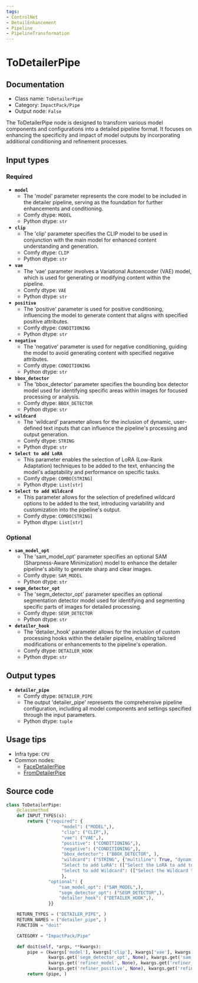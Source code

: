 ```yaml
---
tags:
- ControlNet
- DetailEnhancement
- Pipeline
- PipelineTransformation
---
```


# ToDetailerPipe
## Documentation
- Class name: `ToDetailerPipe`
- Category: `ImpactPack/Pipe`
- Output node: `False`

The ToDetailerPipe node is designed to transform various model components and configurations into a detailed pipeline format. It focuses on enhancing the specificity and impact of model outputs by incorporating additional conditioning and refinement processes.
## Input types
### Required
- **`model`**
    - The 'model' parameter represents the core model to be included in the detailer pipeline, serving as the foundation for further enhancements and conditioning.
    - Comfy dtype: `MODEL`
    - Python dtype: `str`
- **`clip`**
    - The 'clip' parameter specifies the CLIP model to be used in conjunction with the main model for enhanced content understanding and generation.
    - Comfy dtype: `CLIP`
    - Python dtype: `str`
- **`vae`**
    - The 'vae' parameter involves a Variational Autoencoder (VAE) model, which is used for generating or modifying content within the pipeline.
    - Comfy dtype: `VAE`
    - Python dtype: `str`
- **`positive`**
    - The 'positive' parameter is used for positive conditioning, influencing the model to generate content that aligns with specified positive attributes.
    - Comfy dtype: `CONDITIONING`
    - Python dtype: `str`
- **`negative`**
    - The 'negative' parameter is used for negative conditioning, guiding the model to avoid generating content with specified negative attributes.
    - Comfy dtype: `CONDITIONING`
    - Python dtype: `str`
- **`bbox_detector`**
    - The 'bbox_detector' parameter specifies the bounding box detector model used for identifying specific areas within images for focused processing or analysis.
    - Comfy dtype: `BBOX_DETECTOR`
    - Python dtype: `str`
- **`wildcard`**
    - The 'wildcard' parameter allows for the inclusion of dynamic, user-defined text inputs that can influence the pipeline's processing and output generation.
    - Comfy dtype: `STRING`
    - Python dtype: `str`
- **`Select to add LoRA`**
    - This parameter enables the selection of LoRA (Low-Rank Adaptation) techniques to be added to the text, enhancing the model's adaptability and performance on specific tasks.
    - Comfy dtype: `COMBO[STRING]`
    - Python dtype: `List[str]`
- **`Select to add Wildcard`**
    - This parameter allows for the selection of predefined wildcard options to be added to the text, introducing variability and customization into the pipeline's output.
    - Comfy dtype: `COMBO[STRING]`
    - Python dtype: `List[str]`
### Optional
- **`sam_model_opt`**
    - The 'sam_model_opt' parameter specifies an optional SAM (Sharpness-Aware Minimization) model to enhance the detailer pipeline's ability to generate sharp and clear images.
    - Comfy dtype: `SAM_MODEL`
    - Python dtype: `str`
- **`segm_detector_opt`**
    - The 'segm_detector_opt' parameter specifies an optional segmentation detector model used for identifying and segmenting specific parts of images for detailed processing.
    - Comfy dtype: `SEGM_DETECTOR`
    - Python dtype: `str`
- **`detailer_hook`**
    - The 'detailer_hook' parameter allows for the inclusion of custom processing hooks within the detailer pipeline, enabling tailored modifications or enhancements to the pipeline's operation.
    - Comfy dtype: `DETAILER_HOOK`
    - Python dtype: `str`
## Output types
- **`detailer_pipe`**
    - Comfy dtype: `DETAILER_PIPE`
    - The output 'detailer_pipe' represents the comprehensive pipeline configuration, including all model components and settings specified through the input parameters.
    - Python dtype: `tuple`
## Usage tips
- Infra type: `CPU`
- Common nodes:
    - [FaceDetailerPipe](../../ComfyUI-Impact-Pack/Nodes/FaceDetailerPipe.md)
    - [FromDetailerPipe](../../ComfyUI-Impact-Pack/Nodes/FromDetailerPipe.md)



## Source code
```python
class ToDetailerPipe:
    @classmethod
    def INPUT_TYPES(s):
        return {"required": {
                     "model": ("MODEL",),
                     "clip": ("CLIP",),
                     "vae": ("VAE",),
                     "positive": ("CONDITIONING",),
                     "negative": ("CONDITIONING",),
                     "bbox_detector": ("BBOX_DETECTOR", ),
                     "wildcard": ("STRING", {"multiline": True, "dynamicPrompts": False}),
                     "Select to add LoRA": (["Select the LoRA to add to the text"] + folder_paths.get_filename_list("loras"),),
                     "Select to add Wildcard": (["Select the Wildcard to add to the text"], ),
                     },
                "optional": {
                    "sam_model_opt": ("SAM_MODEL",),
                    "segm_detector_opt": ("SEGM_DETECTOR",),
                    "detailer_hook": ("DETAILER_HOOK",),
                }}

    RETURN_TYPES = ("DETAILER_PIPE", )
    RETURN_NAMES = ("detailer_pipe", )
    FUNCTION = "doit"

    CATEGORY = "ImpactPack/Pipe"

    def doit(self, *args, **kwargs):
        pipe = (kwargs['model'], kwargs['clip'], kwargs['vae'], kwargs['positive'], kwargs['negative'], kwargs['wildcard'], kwargs['bbox_detector'],
                kwargs.get('segm_detector_opt', None), kwargs.get('sam_model_opt', None), kwargs.get('detailer_hook', None),
                kwargs.get('refiner_model', None), kwargs.get('refiner_clip', None),
                kwargs.get('refiner_positive', None), kwargs.get('refiner_negative', None))
        return (pipe, )

```
